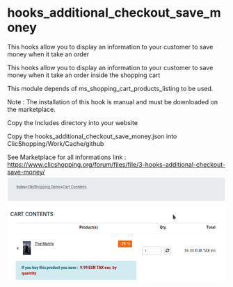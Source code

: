 # hooks_additional_checkout_save_money
This hooks allow you to display an information to your customer to save money when it take an order

This hooks allow you to display an information to your customer to save money when it take an order inside the shopping cart

This module depends of ms_shopping_cart_products_listing to be used.

Note : The installation of this hook is manual and must be downloaded on the marketplace.

Copy the Includes directory into your website

Copy the hooks_additional_checkout_save_money.json into ClicShopping/Work/Cache/github

See Marketplace for all informations
link : https://www.clicshopping.org/forum/files/file/3-hooks-additional-checkout-save-money/
![save_monney](https://github.com/ClicShoppingOfficialModulesV3/hooks_additional_checkout_save_money/blob/master/ModuleInfosJson/save_money_message.png)
